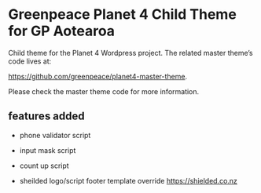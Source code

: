 # Greenpeace Planet 4 Child Theme for GP Aotearoa

Child theme for the Planet 4 Wordpress project.
The related master theme’s code lives at: 

https://github.com/greenpeace/planet4-master-theme.

Please check the master theme code for more information.

## features added

- phone validator script

- input mask script

- count up script

- sheilded logo/script footer template override  https://shielded.co.nz
